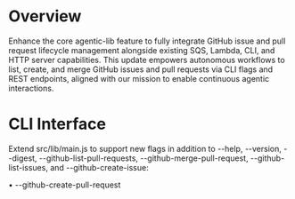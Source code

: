 # Overview

Enhance the core agentic-lib feature to fully integrate GitHub issue and pull request lifecycle management alongside existing SQS, Lambda, CLI, and HTTP server capabilities. This update empowers autonomous workflows to list, create, and merge GitHub issues and pull requests via CLI flags and REST endpoints, aligned with our mission to enable continuous agentic interactions.

# CLI Interface

Extend src/lib/main.js to support new flags in addition to --help, --version, --digest, --github-list-pull-requests, --github-merge-pull-request, --github-list-issues, and --github-create-issue:

• --github-create-pull-request <owner> <repo> <head> <base> <title> [body]
  Create a new pull request from branch head into base branch with title and optional body. Output created pull request details as JSON. Exit code 0 on success, non-zero on error.

Maintain existing flag behavior, error logging, and call counting when VERBOSE_STATS is enabled.

# HTTP Server Endpoints

Extend sandbox/source/server.js to expose new REST routes alongside existing /health, /metrics, /openapi.json, /docs, /github/issues, /github/pull-requests, and /github/merge-pull-request:

• POST /github/pull-requests
  JSON body: { owner, repo, head, base, title, body }
  Creates a new pull request on the specified repository. Returns created pull request details as JSON. Exit code 200 on success, 4xx or 5xx on error.

Protect this route with Basic Auth if GITHUB_USER/GITHUB_PASS are set. Validate request schema with Zod, record HTTP request and failure metrics, and enforce IP rate limiting.

# GitHub API Utilities

Export reusable functions in src/lib/main.js for pull request creation:

• createPullRequest(owner: string, repo: string, head: string, base: string, title: string, body?: string): Promise<object>

Reuse fetch to GITHUB_API_BASE_URL with retry logic on rate limits, structured logging, and descriptive error handling. Ensure existing listIssues, createIssue, listPullRequests, and mergePullRequest utilities remain available.

# Success Criteria & Testing

• All existing tests continue passing without modification.
• Add unit tests mocking fetch for createPullRequest to simulate success and failure.
• Add unit tests for new CLI flag, verifying console output, exit code, and error conditions.
• Add sandbox tests for POST /github/pull-requests, validating status codes, authentication, rate limiting, and response schema.

# Documentation & README Updates

• Update sandbox/README.md Key Features to list new GitHub CLI flag and HTTP endpoint for create pull request.
• Add usage examples for --github-create-pull-request in sandbox/docs/SERVER.md under CLI Examples and HTTP Examples.
• Update openapi.json to define POST /github/pull-requests operation and request/response schemas.
• Document createPullRequest utility in sandbox/docs/GITHUB_API.md with example JSON payloads and responses.

# Dependencies & Constraints

• Modify only src/lib/main.js, sandbox/source/server.js, sandbox/tests/, sandbox/docs/, sandbox/README.md, and openapi.json.
• Use global fetch and no additional dependencies.
• Maintain ESM compatibility, existing coding style, and mission alignment.